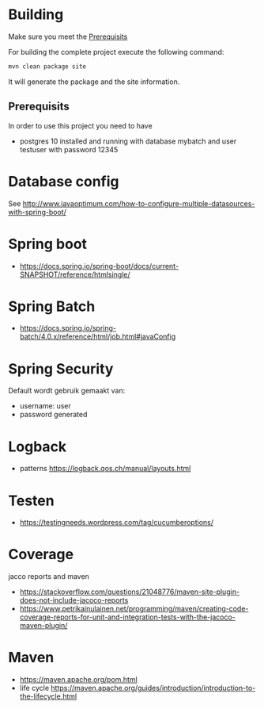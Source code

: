 # Building
Make sure you meet the [Prerequisits](##Prerequisits)

For building the complete project execute the following command:
```bash
mvn clean package site
```
It will generate the package and the site information.
## Prerequisits
In order to use this project you need to have
- postgres 10 installed and running with database mybatch and user testuser with password 12345


# Database config
See http://www.javaoptimum.com/how-to-configure-multiple-datasources-with-spring-boot/

# Spring boot
- https://docs.spring.io/spring-boot/docs/current-SNAPSHOT/reference/htmlsingle/

# Spring Batch
- https://docs.spring.io/spring-batch/4.0.x/reference/html/job.html#javaConfig

# Spring Security
Default wordt gebruik gemaakt van:
- username: user
- password generated

# Logback
- patterns https://logback.qos.ch/manual/layouts.html

# Testen
- https://testingneeds.wordpress.com/tag/cucumberoptions/

# Coverage
jacco reports and maven
- https://stackoverflow.com/questions/21048776/maven-site-plugin-does-not-include-jacoco-reports
- https://www.petrikainulainen.net/programming/maven/creating-code-coverage-reports-for-unit-and-integration-tests-with-the-jacoco-maven-plugin/

# Maven
- https://maven.apache.org/pom.html 
- life cycle https://maven.apache.org/guides/introduction/introduction-to-the-lifecycle.html